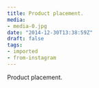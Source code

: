 ```yaml
---
title: Product placement.
media:
- media-0.jpg
date: "2014-12-30T13:38:59Z"
draft: false
tags:
- imported
- from-instagram
---
```

Product placement.
